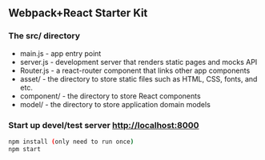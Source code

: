 Webpack+React Starter Kit
-------------------------

### The src/ directory

* main.js - app entry point
* server.js - development server that renders static pages and mocks API
* Router.js - a react-router component that links other app components
* asset/ - the directory to store static files such as HTML, CSS, fonts, and etc.
* component/ - the directory to store React components
* model/ - the directory to store application domain models


### Start up devel/test server [http://localhost:8000](http://localhost:8000)

```bash
npm install (only need to run once)
npm start
```